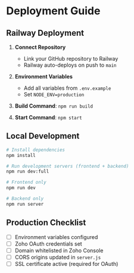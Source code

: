 # Deployment Guide

## Railway Deployment

1. **Connect Repository**
   - Link your GitHub repository to Railway
   - Railway auto-deploys on push to `main`

2. **Environment Variables**
   - Add all variables from `.env.example`
   - Set `NODE_ENV=production`

3. **Build Command**: `npm run build`
4. **Start Command**: `npm start`

## Local Development

```bash
# Install dependencies
npm install

# Run development servers (frontend + backend)
npm run dev:full

# Frontend only
npm run dev

# Backend only
npm run server
```

## Production Checklist

- [ ] Environment variables configured
- [ ] Zoho OAuth credentials set
- [ ] Domain whitelisted in Zoho Console
- [ ] CORS origins updated in `server.js`
- [ ] SSL certificate active (required for OAuth)
